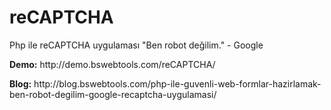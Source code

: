 # reCAPTCHA
Php ile reCAPTCHA uygulaması "Ben robot değilim." - Google
<p><strong>Demo:</strong> http://demo.bswebtools.com/reCAPTCHA/</p>
<p><strong>Blog:</strong> http://blog.bswebtools.com/php-ile-guvenli-web-formlar-hazirlamak-ben-robot-degilim-google-recaptcha-uygulamasi/</p>
